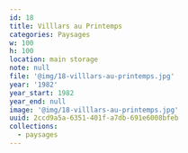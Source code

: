```yaml
---
id: 18
title: Villlars au Printemps
categories: Paysages
w: 100
h: 100
location: main storage
note: null
file: '@img/18-villlars-au-printemps.jpg'
year: '1982'
year_start: 1982
year_end: null
image: '@img/18-villlars-au-printemps.jpg'
uuid: 2ccd9a5a-6351-401f-a7db-691e6008bfeb
collections:
  - paysages
---
```



